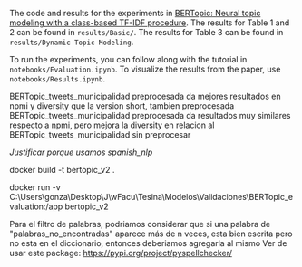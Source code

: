 The code and results for the experiments in [BERTopic: Neural topic modeling with a class-based TF-IDF procedure](http://arxiv.org/abs/2203.05794). 
The results for Table 1 and 2 can be found in `results/Basic/`. The results for Table 3 can be found in `results/Dynamic Topic Modeling`. 

To run the experiments, you can follow along with the tutorial in `notebooks/Evaluation.ipynb`. 
To visualize the results from the paper, use `notebooks/Results.ipynb`. 

<!-- NOTAS -->
BERTopic_tweets_municipalidad preprocesada da mejores resultados en npmi y diversity que la version short, tambien preprocesada
BERTopic_tweets_municipalidad preprocesada da resultados muy similares respecto a npmi, pero mejora la diversity en relacion al BERTopic_tweets_municipalidad sin preprocesar

<!-- TODO -->
*Justificar porque usamos spanish_nlp*

<!-- DOCKER -->
<!-- Build -->
docker build -t bertopic_v2 .
<!-- Run and replicate changes -->
docker run -v C:\Users\gonza\Desktop\J\wFacu\Tesina\Modelos\Validaciones\BERTopic_evaluation:/app bertopic_v2
<!-- TODO: spanish_nlp (que usamos solo para el preprocesamiento) actualiza las versiones de algunos de los package que usamos, deberiamos o usar otra version que no lo haga o quizas mas facil, hacer el preprocesamiento aparte -->
<!-- TODO: Ver que la carpeta trump y trump.txt se generen dentro de datasets -->



Para el filtro de palabras, podriamos considerar que si una palabra de "palabras_no_encontradas" aparece más de n veces, esta bien escrita pero no esta en el diccionario, entonces deberiamos agregarla al mismo
Ver de usar este package: https://pypi.org/project/pyspellchecker/